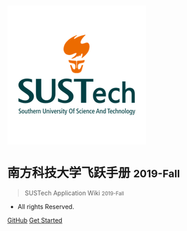 ![logo](src/_media/SUSTech_University_Logo.png)

# 南方科技大学飞跃手册 <small>2019-Fall</small>

> SUSTech Application Wiki <small>2019-Fall</small>

- All rights Reserved.

[GitHub](https://https://github.com/SUSTech-Application/2019-Fall)
[Get Started](#南方科技大学飞跃手册-2019-Fall)
